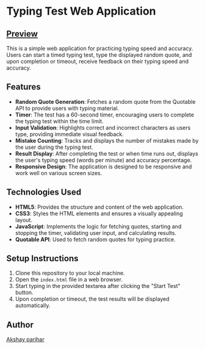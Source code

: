 # Typing Test Web Application
## [Preview](https://akshayparihar07.github.io/TypingSpeedTester/)

This is a simple web application for practicing typing speed and accuracy. Users can start a timed typing test, type the displayed random quote, and upon completion or timeout, receive feedback on their typing speed and accuracy.

## Features

- **Random Quote Generation**: Fetches a random quote from the Quotable API to provide users with typing material.
- **Timer**: The test has a 60-second timer, encouraging users to complete the typing test within the time limit.
- **Input Validation**: Highlights correct and incorrect characters as users type, providing immediate visual feedback.
- **Mistake Counting**: Tracks and displays the number of mistakes made by the user during the typing test.
- **Result Display**: After completing the test or when time runs out, displays the user's typing speed (words per minute) and accuracy percentage.
- **Responsive Design**: The application is designed to be responsive and work well on various screen sizes.

## Technologies Used

- **HTML5**: Provides the structure and content of the web application.
- **CSS3**: Styles the HTML elements and ensures a visually appealing layout.
- **JavaScript**: Implements the logic for fetching quotes, starting and stopping the timer, validating user input, and calculating results.
- **Quotable API**: Used to fetch random quotes for typing practice.

## Setup Instructions

1. Clone this repository to your local machine.
2. Open the `index.html` file in a web browser.
3. Start typing in the provided textarea after clicking the "Start Test" button.
4. Upon completion or timeout, the test results will be displayed automatically.


## Author

[Akshay parihar](https://github.com/Akshayparihar07)
